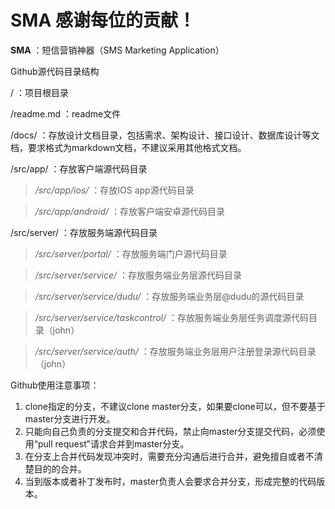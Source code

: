 SMA  感谢每位的贡献！
===

**SMA** ：短信营销神器（SMS Marketing Application）

Github源代码目录结构

/ ：项目根目录

/readme.md ：readme文件

/docs/ ：存放设计文档目录，包括需求、架构设计、接口设计、数据库设计等文档，要求格式为markdown文档，不建议采用其他格式文档。

/src/app/ ：存放客户端源代码目录

>*/src/app/ios/* ：存放IOS app源代码目录

>*/src/app/android/* ：存放客户端安卓源代码目录

/src/server/ ：存放服务端源代码目录

>*/src/server/portal/* ：存放服务端门户源代码目录

>*/src/server/service/* ：存放服务端业务层源代码目录

>*/src/server/service/dudu/* ：存放服务端业务层@dudu的源代码目录

>*/src/server/service/taskcontrol/* ：存放服务端业务层任务调度源代码目录（john）

>*/src/server/service/auth/* ：存放服务端业务层用户注册登录源代码目录（john）

Github使用注意事项：

1. clone指定的分支，不建议clone master分支，如果要clone可以，但不要基于master分支进行开发。
2. 只能向自己负责的分支提交和合并代码，禁止向master分支提交代码，必须使用“pull request”请求合并到master分支。
3. 在分支上合并代码发现冲突时，需要充分沟通后进行合并，避免擅自或者不清楚目的的合并。
4. 当到版本或者补丁发布时，master负责人会要求合并分支，形成完整的代码版本。
